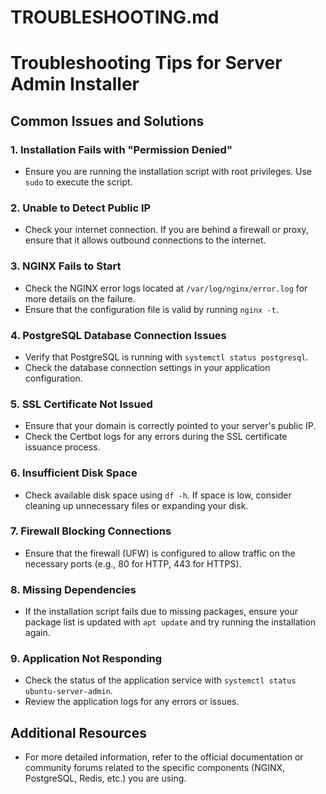 # TROUBLESHOOTING.md

# Troubleshooting Tips for Server Admin Installer

## Common Issues and Solutions

### 1. Installation Fails with "Permission Denied"
- Ensure you are running the installation script with root privileges. Use `sudo` to execute the script.

### 2. Unable to Detect Public IP
- Check your internet connection. If you are behind a firewall or proxy, ensure that it allows outbound connections to the internet.

### 3. NGINX Fails to Start
- Check the NGINX error logs located at `/var/log/nginx/error.log` for more details on the failure.
- Ensure that the configuration file is valid by running `nginx -t`.

### 4. PostgreSQL Database Connection Issues
- Verify that PostgreSQL is running with `systemctl status postgresql`.
- Check the database connection settings in your application configuration.

### 5. SSL Certificate Not Issued
- Ensure that your domain is correctly pointed to your server's public IP.
- Check the Certbot logs for any errors during the SSL certificate issuance process.

### 6. Insufficient Disk Space
- Check available disk space using `df -h`. If space is low, consider cleaning up unnecessary files or expanding your disk.

### 7. Firewall Blocking Connections
- Ensure that the firewall (UFW) is configured to allow traffic on the necessary ports (e.g., 80 for HTTP, 443 for HTTPS).

### 8. Missing Dependencies
- If the installation script fails due to missing packages, ensure your package list is updated with `apt update` and try running the installation again.

### 9. Application Not Responding
- Check the status of the application service with `systemctl status ubuntu-server-admin`.
- Review the application logs for any errors or issues.

## Additional Resources
- For more detailed information, refer to the official documentation or community forums related to the specific components (NGINX, PostgreSQL, Redis, etc.) you are using.